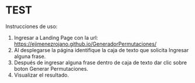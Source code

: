 # TEST
Instrucciones de uso: 
1) Ingresar a Landing Page con la url: https://ejimenezrojano.github.io/GeneradorPermutaciones/
2) Al desplegarse la página identifique la caja de texto que solicita Ingresar alguna frase.
3) Después de ingresar alguna frase dentro de caja de texto dar clic sobre boton Generar Permutaciones.
4) Visualizar el resultado.
